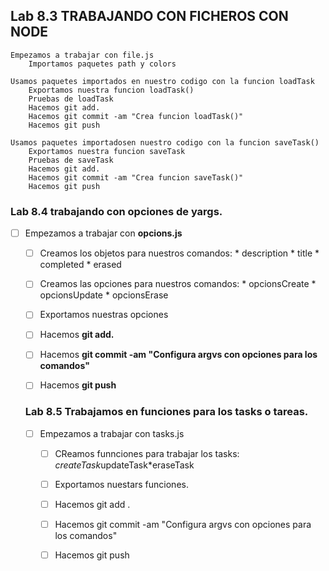 ## Lab 8.3 TRABAJANDO CON FICHEROS CON NODE
    Empezamos a trabajar con file.js
        Importamos paquetes path y colors
    
    Usamos paquetes importados en nuestro codigo con la funcion loadTask
        Exportamos nuestra funcion loadTask()
        Pruebas de loadTask
        Hacemos git add.
        Hacemos git commit -am "Crea funcion loadTask()"
        Hacemos git push

    Usamos paquetes importadosen nuestro codigo con la funcion saveTask()
        Exportamos nuestra funcion saveTask
        Pruebas de saveTask
        Hacemos git add.
        Hacemos git commit -am "Crea funcion saveTask()"
        Hacemos git push










### Lab 8.4 trabajando con opciones de yargs.
* [ ] Empezamos a trabajar con **opcions.js**
  * [ ] Creamos los objetos para nuestros comandos:
        * description
        * title
        * completed
        * erased
  * [ ] Creamos las opciones para nuestros comandos:
        * opcionsCreate
        * opcionsUpdate
        * opcionsErase
  * [ ] Exportamos nuestras opciones
  * [ ] Hacemos **git add.**
  * [ ] Hacemos **git commit -am "Configura argvs con opciones para los comandos"**
  * [ ] Hacemos **git push**



  ### Lab 8.5 Trabajamos en funciones para los tasks o tareas.
   
    * [ ] Empezamos a trabajar con tasks.js
        * [ ] CReamos funnciones para trabajar los tasks: *createTask*updateTask*eraseTask
        * [ ] Exportamos nuestars funciones.
        * [ ] Hacemos git add .
        * [ ] Hacemos git commit -am "Configura argvs con opciones para los comandos"
        * [ ] Hacemos git push




